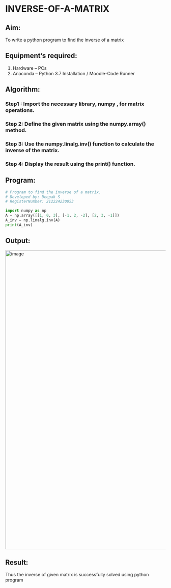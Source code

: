 # INVERSE-OF-A-MATRIX
## Aim:
To write a python program to find the inverse of a matrix
## Equipment’s required:
1. 	Hardware – PCs
2. 	Anaconda – Python 3.7 Installation / Moodle-Code Runner
## Algorithm:
### Step1 : Import the necessary library, numpy , for matrix operations. 
### Step 2: Define the given matrix using the numpy.array() method.
### Step 3: Use the numpy.linalg.inv() function to calculate the inverse of the matrix.
### Step 4: Display the result using the print() function.

## Program:
```python
# Program to find the inverse of a matrix.
# Developed by: Deepak S
# RegisterNumber: 212224230053

import numpy as np
A = np.array([[1, 0, 3], [-1, 2, -2], [2, 3, -1]])
A_inv = np.linalg.inv(A)
print(A_inv)

```
## Output:
<img width="1350" height="940" alt="image" src="https://github.com/user-attachments/assets/ea7298a7-108d-40e4-8774-4ec0e0c9bec4" />


## Result:
Thus the inverse of given matrix is successfully solved using python program

